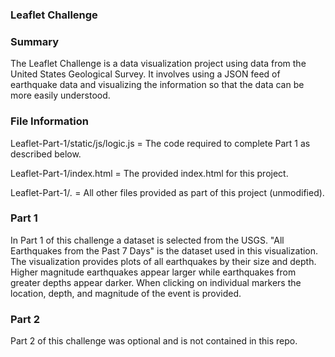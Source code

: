 ### Leaflet Challenge

### Summary

The Leaflet Challenge is a data visualization project using data from the United States Geological Survey. It involves using a JSON feed of earthquake data and visualizing the information so that the data can be more easily understood. 

### File Information

Leaflet-Part-1/static/js/logic.js = The code required to complete Part 1 as described below.

Leaflet-Part-1/index.html = The provided index.html for this project.

Leaflet-Part-1/*.* = All other files provided as part of this project (unmodified).


### Part 1

In Part 1 of this challenge a dataset is selected from the USGS. "All Earthquakes from the Past 7 Days" is the dataset used in this visualization. The visualization provides plots of all earthquakes by their size and depth. Higher magnitude earthquakes appear larger while earthquakes from greater depths appear darker. When clicking on individual markers the location, depth, and magnitude of the event is provided.

### Part 2

Part 2 of this challenge was optional and is not contained in this repo.

